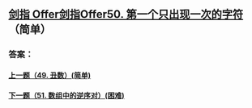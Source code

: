 ## [ 剑指 Offer剑指Offer50. 第一个只出现一次的字符](https://leetcode-cn.com/problems/merge-two-sorted-lists/)（简单）





### 答案：



#### [上一题（49. 丑数）(简单)](https://github.com/sdwwld/leetCode/blob/master/src/main/java/com/wld/java/offer/剑指Offer49.md)

#### [下一题（51. 数组中的逆序对）(困难)](https://github.com/sdwwld/leetCode/blob/master/src/main/java/com/wld/java/offer/剑指Offer51.md)